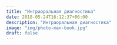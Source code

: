 ```yaml
---
title: "Интраоральная диагностика"
date: 2018-05-24T16:12:37+06:00
description: "Интраоральная диагностика"
image: "img/photo-man-book.jpg"
draft: false
---
```

